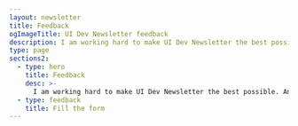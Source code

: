 ```yaml
---
layout: newsletter
title: Feedback
ogImageTitle: UI Dev Newsletter feedback
description: I am working hard to make UI Dev Newsletter the best possible. Please provide any feedback or just contact me if you want to say something nice.
type: page
sections2:
  - type: hero
    title: Feedback
    desc: >-
      I am working hard to make UI Dev Newsletter the best possible. Any feedback would be appreciated.
  - type: feedback
    title: Fill the form
---
```

